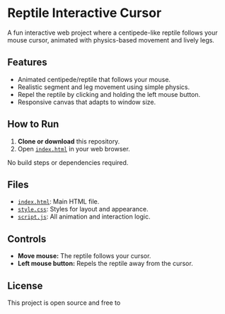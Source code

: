 # Reptile Interactive Cursor

A fun interactive web project where a centipede-like reptile follows your mouse cursor, animated with physics-based movement and lively legs.

## Features

- Animated centipede/reptile that follows your mouse.
- Realistic segment and leg movement using simple physics.
- Repel the reptile by clicking and holding the left mouse button.
- Responsive canvas that adapts to window size.

## How to Run

1. **Clone or download** this repository.
2. Open [`index.html`](index.html) in your web browser.

No build steps or dependencies required.

## Files

- [`index.html`](index.html): Main HTML file.
- [`style.css`](style.css): Styles for layout and appearance.
- [`script.js`](script.js): All animation and interaction logic.

## Controls

- **Move mouse:** The reptile follows your cursor.
- **Left mouse button:** Repels the reptile away from the cursor.

## License

This project is open source and free to